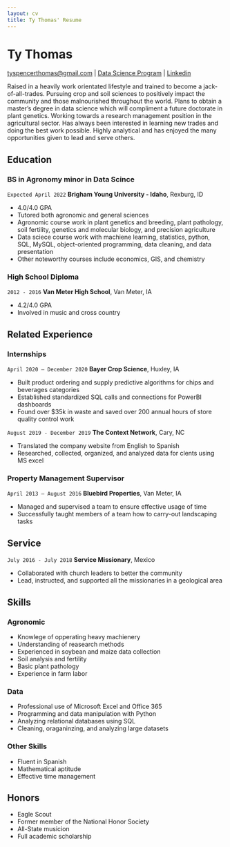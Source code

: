 ```yaml
---
layout: cv
title: Ty Thomas' Resume
---
```

# Ty Thomas

<div id="webaddress">
<a href="tyspencerthomas@gmail.com">tyspencerthomas@gmail.com</a>
| <a href="https://ty-thomas.github.io/THOMAS-resume/">Data Science Program</a>
| <a href="https://www.linkedin.com/in/tyspencerthomas">Linkedin</a>
</div>


Raised in a heavily work orientated lifestyle and trained to become a jack-of-all-trades. Pursuing crop and soil sciences to positively impact the community and those malnourished throughout the world.  Plans to obtain a master’s degree in data science which will compliment a future doctorate in plant genetics.   Working towards a research management position in the agricultural sector. Has always been interested in learning new trades and doing the best work possible. Highly analytical and has enjoyed the many opportunities given to lead and serve others. 

<!-- https://www.monique.tech/the-art-of-markdown -->

## Education


### BS in Agronomy minor in Data Scince
`Expected April 2022`
__Brigham Young University - Idaho__, Rexburg, ID

- 4.0/4.0 GPA
- Tutored both agronomic and general sciences
- Agronomic course work in plant genetics and breeding, plant pathology, soil fertility, genetics and molecular biology, and precision agriculture
- Data sciece course work with machiene learning, statistics, python, SQL, MySQL, object-oriented programming, data cleaning, and data presentation
- Other noteworthy courses include economics, GIS, and chemistry



### High School Diploma
`2012 - 2016`
__Van Meter High School__, Van Meter, IA

- 4.2/4.0 GPA
- Involved in music and cross country



## Related Experience

### Internships

`April 2020 – December 2020`
__Bayer Crop Science__, Huxley, IA

- Built product ordering and supply predictive algorithms for chips and beverages categories
- Established standardized SQL calls and connections for PowerBI dashboards
- Found over $35k in waste and saved over 200 annual hours of store quality control work 

`August 2019 - December 2019`
__The Context Network__, Cary, NC

- Translated the company website from English to Spanish
- Researched, collected, organized, and analyzed data for clents using MS excel

### Property Management Supervisor 

`April 2013 – August 2016`
__Bluebird Properties__, Van Meter, IA

- Managed and supervised a team to ensure effective usage of time
- Successfully taught members of a team how to carry-out landscaping tasks



## Service

`July 2016 - July 2018`
__Service Missionary__, Mexico
- Collaborated with church leaders to better the community
- Lead, instructed, and supported all the missionaries in a geological area


## Skills


### Agronomic
- Knowlege of opperating heavy machienery
- Understanding of reasearch methods
- Experienced in soybean and maize data collection
- Soil analysis and fertility
- Basic plant pathology
- Experience in farm labor


### Data
- Professional use of Microsoft Excel and Office 365
- Programming and data manipulation with Python 
- Analyzing relational databases using SQL
- Cleaning, oraganinzing, and analyzing large datasets

### Other Skills
- Fluent in Spanish
- Mathematical aptitude
- Effective time management


## Honors

- Eagle Scout
- Former member of the National Honor Society
- All-State musicion
- Full academic scholarship



<!-- ### Footer

Last updated: July 2021 -->

